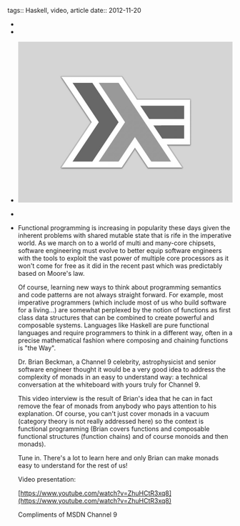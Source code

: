 tags:: Haskell, video, article
date:: 2012-11-20

-
-
- ![DontFearTheMonad.jpg](../assets/DontFearTheMonad.jpg)
-
- Functional programming is increasing in popularity these days given the inherent problems with shared mutable state that is rife in the imperative world. As we march on to a world of multi and many-core chipsets, software engineering must evolve to better equip software engineers with the tools to exploit the vast power of multiple core processors as it won't come for free as it did in the recent past which was predictably based on Moore's law.
  
  Of course, learning new ways to think about programming semantics and code patterns are not always straight forward. For example, most imperative programmers (which include most of us who build software for a living...) are somewhat perplexed by the notion of functions as first class data structures that can be combined to create powerful and composable systems. Languages like Haskell are pure functional languages and require programmers to think in a different way, often in a precise mathematical fashion where composing and chaining functions is "the Way".
  
  Dr. Brian Beckman, a Channel 9 celebrity, astrophysicist and senior software engineer thought it would be a very good idea to address the complexity of monads in an easy to understand way: a technical conversation at the whiteboard with yours truly for Channel 9.
  
  This video interview is the result of Brian's idea that he can in fact remove the fear of monads from anybody who pays attention to his explanation. Of course, you can't just cover monads in a vacuum (category theory is not really addressed here) so the context is functional programming (Brian covers functions and composable functional structures (function chains) and of course monoids and then monads).
  
  Tune in. There's a lot to learn here and only Brian can make monads easy to understand for the rest of us!
  
  Video presentation:
  
  [https://www.youtube.com/watch?v=ZhuHCtR3xq8](https://www.youtube.com/watch?v=ZhuHCtR3xq8)
  
  Compliments of MSDN Channel 9
